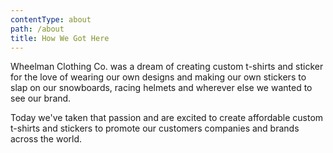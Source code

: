 ```yaml
---
contentType: about
path: /about
title: How We Got Here
---
```

Wheelman Clothing Co. was a dream of creating custom t-shirts and sticker for the love of wearing our own designs and making our own stickers to slap on our snowboards, racing helmets and wherever else we wanted to see our brand.

Today we've taken that passion and are excited to create affordable custom t-shirts and stickers to promote our customers companies and brands across the world.
